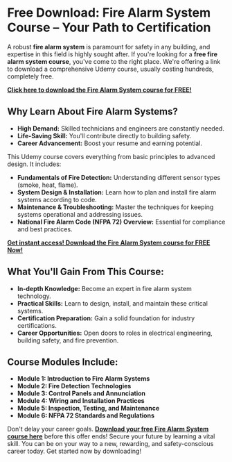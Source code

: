 # Free Download: Fire Alarm System Course – Your Path to Certification

A robust **fire alarm system** is paramount for safety in any building, and expertise in this field is highly sought after. If you're looking for a **free fire alarm system course**, you've come to the right place. We're offering a link to download a comprehensive Udemy course, usually costing hundreds, completely free.

[**Click here to download the Fire Alarm System course for FREE!**](https://udemywork.com/fire-alarm-system-course)

## Why Learn About Fire Alarm Systems?

*   **High Demand:** Skilled technicians and engineers are constantly needed.
*   **Life-Saving Skill:** You'll contribute directly to building safety.
*   **Career Advancement:** Boost your resume and earning potential.

This Udemy course covers everything from basic principles to advanced design. It includes:

*   **Fundamentals of Fire Detection:** Understanding different sensor types (smoke, heat, flame).
*   **System Design & Installation:** Learn how to plan and install fire alarm systems according to code.
*   **Maintenance & Troubleshooting:** Master the techniques for keeping systems operational and addressing issues.
*   **National Fire Alarm Code (NFPA 72) Overview:** Essential for compliance and best practices.

[**Get instant access! Download the Fire Alarm System course for FREE Now!**](https://udemywork.com/fire-alarm-system-course)

## What You'll Gain From This Course:

*   **In-depth Knowledge:** Become an expert in fire alarm system technology.
*   **Practical Skills:** Learn to design, install, and maintain these critical systems.
*   **Certification Preparation:** Gain a solid foundation for industry certifications.
*   **Career Opportunities:** Open doors to roles in electrical engineering, building safety, and fire prevention.

## Course Modules Include:

*   **Module 1: Introduction to Fire Alarm Systems**
*   **Module 2: Fire Detection Technologies**
*   **Module 3: Control Panels and Annunciation**
*   **Module 4: Wiring and Installation Practices**
*   **Module 5: Inspection, Testing, and Maintenance**
*   **Module 6: NFPA 72 Standards and Regulations**

Don't delay your career goals. **[Download your free Fire Alarm System course here](https://udemywork.com/fire-alarm-system-course)** before this offer ends! Secure your future by learning a vital skill. You can be on your way to a new, rewarding, and safety-conscious career today. Get started now by downloading!
